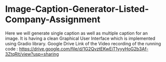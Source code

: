 # Image-Caption-Generator-Listed-Company-Assignment
Here we will generate single caption as well as multiple caption for an image. It is having a clean Graphical User Interface which is implemented using Gradio library.
Google Drive Link of the Video recording of the running code : https://drive.google.com/file/d/1G2QvztEKwEiT1yyyHoG2b3Af-3ZtqRit/view?usp=sharing
